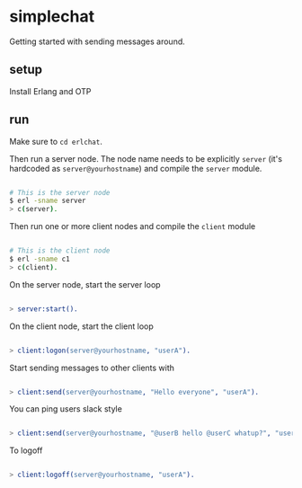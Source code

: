 # simplechat

Getting started with sending messages around.

## setup

Install Erlang and OTP

## run

Make sure to `cd erlchat`.

Then run a server node. The node name needs to be explicitly `server` (it's hardcoded as `server@yourhostname`) and compile the `server` module.

```bash

# This is the server node
$ erl -sname server
> c(server).

```

Then run one or more client nodes and compile the `client` module

```bash

# This is the client node
$ erl -sname c1
> c(client).

```

On the server node, start the server loop

```erlang

> server:start().

```

On the client node, start the client loop

```erlang

> client:logon(server@yourhostname, "userA").

```

Start sending messages to other clients with

```erlang

> client:send(server@yourhostname, "Hello everyone", "userA").

```

You can ping users slack style

```erlang

> client:send(server@yourhostname, "@userB hello @userC whatup?", "userA").

```

To logoff

```erlang

> client:logoff(server@yourhostname, "userA").

```


